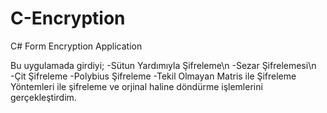 # C-Encryption
C# Form Encryption Application

Bu uygulamada girdiyi;
  -Sütun Yardımıyla Şifreleme\n
  -Sezar Şifrelemesi\n
  -Çit Şifreleme
  -Polybius Şifreleme
  -Tekil Olmayan Matris ile Şifreleme
Yöntemleri ile şifreleme ve orjinal haline döndürme işlemlerini gerçekleştirdim.
